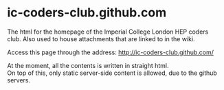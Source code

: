 ic-coders-club.github.com
=====================

The html for the homepage of the Imperial College London HEP coders club.
Also used to house attachments that are linked to in the wiki.

Access this page through the address: <http://ic-coders-club.github.com/>

At the moment, all the contents is written in straight html.  
On top of this, only static server-side content is allowed, due to the github servers.
